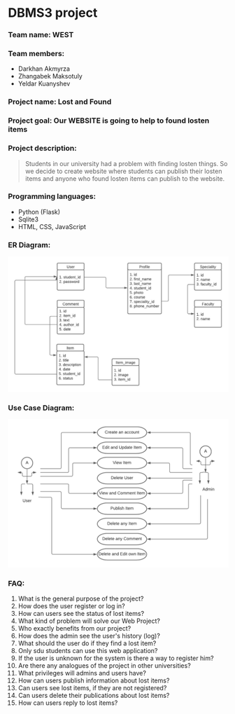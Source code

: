 # DBMS3 project
### Team name: WEST
### Team members: 
* Darkhan Akmyrza 
* Zhangabek Maksotuly
* Yeldar Kuanyshev
### Project name: Lost and Found

### Project goal: Our WEBSITE is going to help to found losten items

### Project description: 
> Students in our university had a problem with finding losten things. So we decide to create website where students can publish their losten items and anyone who found losten items can publish to the website. 

### Programming languages:
* Python (Flask)
* Sqlite3
* HTML, CSS, JavaScript

### ER Diagram:
![image info](./images/LostAndFound-ER.png)

### Use Case Diagram:
![image info](./images/LostAndFound-UseCase-UML.png)

### FAQ:
1. What is the general purpose of the project?
2. How does the user register or log in?
3. How can users see the status of lost items?
4. What kind of problem will solve our Web Project?
5. Who exactly benefits from our project?
6. How does the admin see the user's history (log)?
7. What should the user do if they find a lost item?
8. Only sdu students can use this web application?
9. If the user is unknown for the system is there a way to register him?
10. Are there any analogues of the project in other universities?
11. What privileges will admins and users have?
12. How can users publish information about lost items?
13. Can users see lost items, if they are not registered?
14. Can users delete their publications about lost items?
15. How can users reply to lost items?
